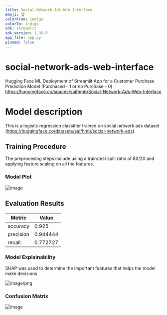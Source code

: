 ```yaml
---
title: Social Network Ads Web Interface
emoji: 🏆
colorFrom: indigo
colorTo: indigo
sdk: streamlit
sdk_version: 1.35.0
app_file: app.py
pinned: false
---
```

# social-network-ads-web-interface
Hugging Face ML Deployment of Streamlit App for a Customer Purchase Prediction Model (Purchased - 1 or no Purchase - 0)
https://huggingface.co/spaces/saifhmb/Social-Network-Ads-Web-Interface

# Model description

This is a logistic regression classifier trained on social network ads dataset (https://huggingface.co/datasets/saifhmb/social-network-ads).
## Training Procedure
The preprocesing steps include using a train/test split ratio of 80/20 and applying feature scaling on all the features.
### Model Plot
![image](https://github.com/saifhmb/social-network-ads-web-interface/assets/111028776/bd23ae48-128f-48ad-a692-1dfdfea1c604)

## Evaluation Results

| Metric    |    Value |
|-----------|----------|
| accuracy  | 0.925    |
| precision | 0.944444 |
| recall    | 0.772727 |

### Model Explainability
SHAP was used to determine the important features that helps the model make decisions

![image/png](https://cdn-uploads.huggingface.co/production/uploads/6662300a0ad8c45a1ce59190/ZoG4Wai4QeEBoBdwKsclW.png)

### Confusion Matrix
![image](https://github.com/saifhmb/social-network-ads-web-interface/assets/111028776/1a4dc2f5-b2c5-4c52-a9d2-7a305922d66b)

